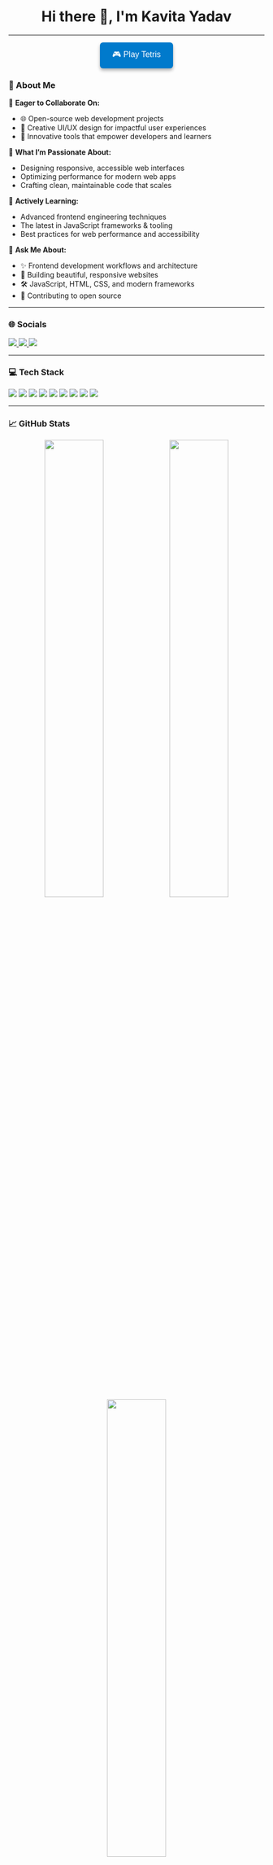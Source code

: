 <h1 align="center">Hi there 👋, I'm Kavita Yadav</h1>

---
<p align="center">
  <a href="https://kavita1928.github.io/tetris-game/" target="_blank">
    <button style="
      background-color: #007acc;
      color: white;
      border: none;
      padding: 12px 24px;
      font-size: 16px;
      border-radius: 6px;
      cursor: pointer;
      box-shadow: 0 4px 6px rgba(0,0,0,0.3);
    ">
      🎮 Play Tetris
    </button>
  </a>
</p>



### 💫 About Me

🤝 **Eager to Collaborate On:**  
- 🌐 Open-source web development projects  
- 🎨 Creative UI/UX design for impactful user experiences  
- 🚀 Innovative tools that empower developers and learners

🎯 **What I’m Passionate About:**  
- Designing responsive, accessible web interfaces  
- Optimizing performance for modern web apps  
- Crafting clean, maintainable code that scales

🌱 **Actively Learning:**  
- Advanced frontend engineering techniques  
- The latest in JavaScript frameworks & tooling  
- Best practices for web performance and accessibility

💬 **Ask Me About:**  
- ✨ Frontend development workflows and architecture  
- 🎯 Building beautiful, responsive websites  
- 🛠 JavaScript, HTML, CSS, and modern frameworks  
- 🌟 Contributing to open source


---

### 🌐 Socials

<p>
  <a href="https://www.linkedin.com/in/kavita-yadav-63276a289/" target="_blank">
    <img src="https://img.shields.io/badge/LinkedIn-0A66C2?style=for-the-badge&logo=linkedin&logoColor=white" />
  </a>
  <a href="mailto:kavitayadav1.1111111@gmail.com">
    <img src="https://img.shields.io/badge/Email-D14836?style=for-the-badge&logo=gmail&logoColor=white" />
  </a>
  <a href="https://github.com/Kavita1928" target="_blank">
    <img src="https://img.shields.io/badge/GitHub-100000?style=for-the-badge&logo=github&logoColor=white" />
  </a>
</p>

---

### 💻 Tech Stack

<p>
  <img src="https://img.shields.io/badge/Java-007396?style=for-the-badge&logo=java&logoColor=white" />
  <img src="https://img.shields.io/badge/Python-3776AB?style=for-the-badge&logo=python&logoColor=white" />
  <img src="https://img.shields.io/badge/C-00599C?style=for-the-badge&logo=c&logoColor=white" />
  <img src="https://img.shields.io/badge/C++-00599C?style=for-the-badge&logo=c%2B%2B&logoColor=white" />
  <img src="https://img.shields.io/badge/HTML5-E34F26?style=for-the-badge&logo=html5&logoColor=white" />
  <img src="https://img.shields.io/badge/CSS3-1572B6?style=for-the-badge&logo=css3&logoColor=white" />
  <img src="https://img.shields.io/badge/JavaScript-F7DF1E?style=for-the-badge&logo=javascript&logoColor=black" />
  <img src="https://img.shields.io/badge/React-20232A?style=for-the-badge&logo=react&logoColor=61DAFB" />
  <img src="https://img.shields.io/badge/MySQL-4479A1?style=for-the-badge&logo=mysql&logoColor=white" />
</p>

---

### 📈 GitHub Stats

<p align="center">
  <img src="https://github-readme-stats.vercel.app/api?username=Kavita1928&show_icons=true&theme=radical" width="48%" />
  <img src="https://github-readme-streak-stats.herokuapp.com?user=Kavita1928&theme=radical" width="48%" />
</p>

<p align="center">
  <img src="https://github-readme-stats.vercel.app/api/top-langs/?username=Kavita1928&layout=compact&theme=radical" width="48%" />
</p>

---

<p align="center">
  <img src="https://capsule-render.vercel.app/api?type=waving&color=gradient&height=120&section=footer"/>
</p>
